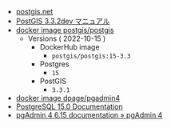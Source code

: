 - [postgis.net](https://postgis.net/)
- [PostGIS 3.3.2dev マニュアル](https://postgis.net/docs/manual-3.3/postgis-ja.html)
- [docker image postgis/postgis](https://registry.hub.docker.com/r/postgis/postgis)
  - Versions ( 2022-10-15 )
    - DockerHub image
      - `postgis/postgis:15-3.3`
    - Postgres
      - `15`
    - PostGIS
      - `3.3.1`
- [docker image dpage/pgadmin4](https://hub.docker.com/r/dpage/pgadmin4)
- [PostgreSQL 15.0 Documentation](https://www.postgresql.org/docs/15/index.html)
- [pgAdmin 4 6.15 documentation » pgAdmin 4](https://www.pgadmin.org/docs/pgadmin4/6.15/index.html)
